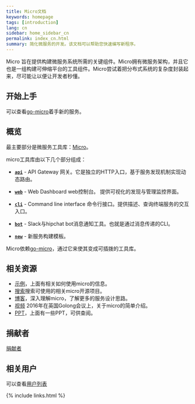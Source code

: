 ```yaml
---
title: Micro文档
keywords: homepage
tags: [introduction]
lang: cn
sidebar: home_sidebar_cn
permalink: index_cn.html
summary: 简化微服务的开发。该文档可以帮助您快速编写新程序。
---
```


Micro 旨在提供构建微服务系统所需的关键组件。Micro拥有微服务架构，并且它也是一组构建可伸缩平台的工具组件。Micro尝试着把分布式系统的复杂度封装起来，尽可能让以便让开发者秒懂。

## 开始上手

可以查看[go-micro](https://github.com/micro/go-micro)着手新的服务。

## 概览

最主要部分是微服务工具库：[Micro](https://github.com/micro/micro)。

micro工具库由以下几个部分组成：

- [**`api`**](api.html) - API Gateway 网关。它是独立的HTTP入口，基于服务发现机制实现动态路由。

- [**`web`**](web.html) - Web Dashboard web控制台。 提供可视化的发现与管理监控界面。

- [**`cli`**](cli.html) - Command line interface 命令行接口。提供描述、查询终端服务的交互入口。 

- [**`bot`**](bot.html) - Slack与hipchat bot消息通知工具。也就是通过消息传递的CLI。

- [**`new`**](new.html) - 新服务构建模板。

Micro依赖[go-micro](https://github.com/micro/go-micro)，通过它来使其变成可插拨的工具库。

## 相关资源

- [示例](https://github.com/micro/examples)，上面有相关如何使用micro的信息。
- [搜索](https://micro.mu/explore/)搜索可使用的相关micro开源项目。
- [博客](https://micro.mu/blog/)，深入理解micro，了解更多的服务设计思路。
- [视频](https://www.youtube.com/watch?v=xspaDovwk34) 2016年在英国Golong会议上，关于micro的简单介绍。
- [PPT](https://speakerdeck.com/asim)，上面有一些PPT，可供查阅。

## 捐献者

[捐献者](https://micro.mu/#sponsors)

## 相关用户

可以查看[用户列表](users.html)

{% include links.html %}
